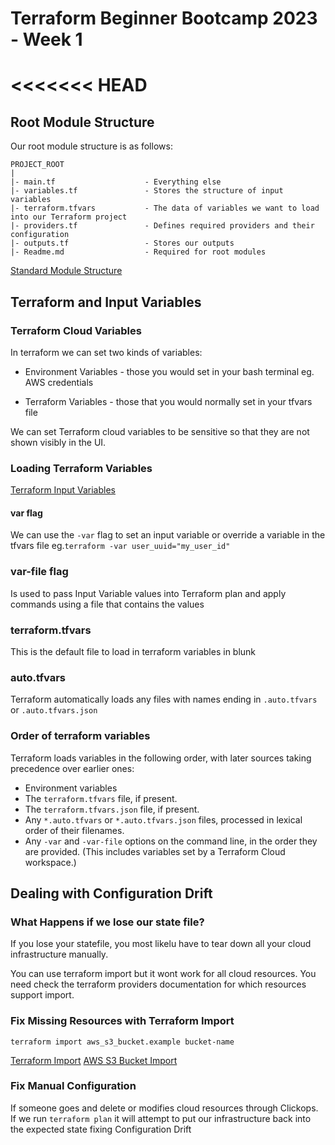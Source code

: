 # Terraform Beginner Bootcamp 2023 - Week 1
<<<<<<< HEAD
=======


## Root Module Structure

Our root module structure is as follows:

```
PROJECT_ROOT
|
|- main.tf                    - Everything else
|- variables.tf               - Stores the structure of input variables
|- terraform.tfvars           - The data of variables we want to load into our Terraform project
|- providers.tf               - Defines required providers and their configuration
|- outputs.tf                 - Stores our outputs
|- Readme.md                  - Required for root modules
```
    


[Standard Module Structure](https://developer.hashicorp.com/terraform/language/modules/develop/structure)


## Terraform and Input Variables

### Terraform Cloud Variables

In terraform we can set two kinds of variables:
- Environment Variables - those you would set in your bash terminal eg. AWS credentials

- Terraform Variables - those that you would normally set in your tfvars file

We can set Terraform cloud variables to be sensitive so that they are not shown visibly in the UI.

### Loading Terraform Variables

[Terraform Input Variables](https://developer.hashicorp.com/terraform/language/values/variables)

#### var flag

We can use the `-var` flag to set an input variable or override a variable in the tfvars file eg.`terraform -var user_uuid="my_user_id"`

### var-file flag

Is used to pass Input Variable values into Terraform plan and apply commands using a file that contains the values

### terraform.tfvars

This is the default file to load in terraform variables in blunk

### auto.tfvars
Terraform automatically loads any files with names ending in `.auto.tfvars` or `.auto.tfvars.json`


### Order of terraform variables

Terraform loads variables in the following order, with later sources taking precedence over earlier ones:
- Environment variables
- The `terraform.tfvars` file, if present.
- The `terraform.tfvars.json` file, if present.
- Any `*.auto.tfvars` or `*.auto.tfvars.json` files, processed in lexical order of their filenames.
- Any `-var` and `-var-file` options on the command line, in the order they are provided. (This includes variables set by a Terraform Cloud workspace.)



## Dealing with Configuration Drift

### What Happens if we lose our state file?

If you lose your statefile, you most likelu have to tear down all your cloud infrastructure manually.

You can use terraform import but it wont work for all cloud resources. You need check the terraform providers documentation for which resources support import.

### Fix Missing Resources with Terraform Import

`terraform import aws_s3_bucket.example bucket-name`

[Terraform Import](https://developer.hashicorp.com/terraform/cli/import)
[AWS S3 Bucket Import](https://registry.terraform.io/providers/hashicorp/aws/latest/docs/resources/s3_bucket#import)

### Fix Manual Configuration
If someone goes and delete or modifies cloud resources through Clickops. If we run `terraform plan` it will attempt to put our infrastructure back into the expected state fixing Configuration Drift